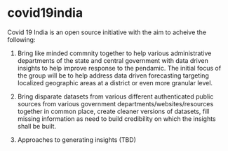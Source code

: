 # covid19india
Covid 19 India is an open source initiative with the aim to acheive the following:

1. Bring like minded commnity together to help various administrative departments of the state and central government with data driven insights to help improve response to the pendamic. The initial focus of the group will be to help address data driven forecasting targeting localized geographic areas at a district or even more granular level.

2. Bring disparate datasets from various different authenticated public sources from various government departments/websites/resources together in common place, create cleaner versions of datasets, fill missing information as need  to build credibility on which the insights shall be built.

3. Approaches to generating insights (TBD)

